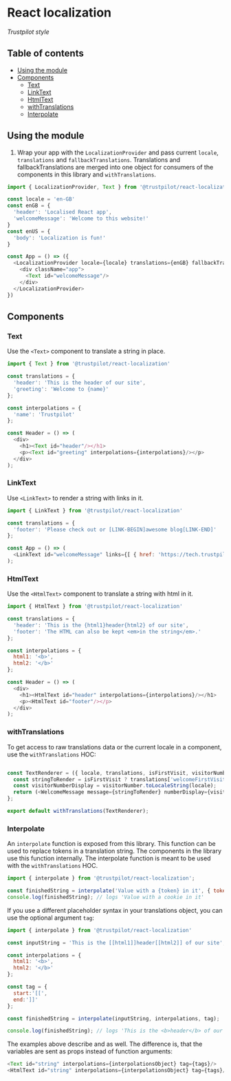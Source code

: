 # React localization

*Trustpilot style*

## Table of contents

- [Using the module](#using-the-module)
- [Components](#components)
  - [Text](#text)
  - [LinkText](#linktext)
  - [HtmlText](#htmltext)
  - [withTranslations](#withtranslations)
  - [Interpolate](#interpolate)


## Using the module

1. Wrap your app with the `LocalizationProvider` and pass current `locale`, `translations` and `fallbackTranslations`. Translations and fallbackTranslations are merged into one object for consumers of the components in this library and `withTranslations`.

```javascript
import { LocalizationProvider, Text } from '@trustpilot/react-localization'

const locale = 'en-GB'
const enGB = {
  'header': 'Localised React app',
  'welcomeMessage': 'Welcome to this website!'
}
const enUS = {
  'body': 'Localization is fun!'
}

const App = () => ({
  <LocalizationProvider locale={locale} translations={enGB} fallbackTranslations={enUS}>
    <div className="app">
      <Text id="welcomeMessage"/>
    </div>
  </LocalizationProvider>
})
```

## Components

### Text

Use the `<Text>` component to translate a string in place.

```javascript
import { Text } from '@trustpilot/react-localization'

const translations = {
  'header': 'This is the header of our site',
  'greeting': 'Welcome to {name}'
};

const interpolations = {
  'name': 'Trustpilot'
};

const Header = () => (
  <div>
    <h1><Text id="header"/></h1>
    <p><Text id="greeting" interpolations={interpolations}/></p>
  </div>
);
```


### LinkText

Use `<LinkText>` to render a string with links in it.

```javascript
import { LinkText } from '@trustpilot/react-localization'

const translations = {
  'footer': 'Please check out or [LINK-BEGIN]awesome blog[LINK-END]'
};

const App = () => (
  <LinkText id="welcomeMessage" links={[ { href: 'https://tech.trustpilot.com/' } ]} />
);
```

### HtmlText

Use the `<HtmlText>` component to translate a string with html in it.

```javascript
import { HtmlText } from '@trustpilot/react-localization'

const translations = {
  'header': 'This is the {html1}header{html2} of our site',
  'footer': 'The HTML can also be kept <em>in the string</em>.'
};

const interpolations = {
  html1: '<b>',
  html2: '</b>'
};

const Header = () => (
  <div>
    <h1><HtmlText id="header" interpolations={interpolations}/></h1>
    <p><HtmlText id="footer"/></p>
  </div>
);
```


### withTranslations

To get access to raw translations data or the current locale in a component, use the `withTranslations` HOC:


```javascript

const TextRenderer = ({ locale, translations, isFirstVisit, visitorNumber }) => {
  const stringToRender = isFirstVisit ? translations['welcomeFirstVisit'] : translations['welcomeBack'];
  const visitorNumberDisplay = visitorNumber.toLocaleString(locale);
  return (<WelcomeMessage message={stringToRender} numberDisplay={visitorNumberDisplay} />);
};

export default withTranslations(TextRenderer);
```


### Interpolate

An `interpolate` function is exposed from this library. This function can be used to replace tokens in a translation string. The components in the library use this function internally. The interpolate function is meant to be used with the `withTranslations` HOC.

```js
import { interpolate } from '@trustpilot/react-localization';

const finishedString = interpolate('Value with a {token} in it', { token: 'cookie' });
console.log(finishedString); // logs 'Value with a cookie in it'
```

If you use a different placeholder syntax in your translations object, you can use the optional argument `tag`:

```javascript
import { interpolate } from '@trustpilot/react-localization'

const inputString = 'This is the [[html1]]header[[html2]] of our site';

const interpolations = {
  html1: '<b>',
  html2: '</b>'
};

const tag = {
  start:'[[',
  end:']]'
};

const finishedString = interpolate(inputString, interpolations, tag);

console.log(finishedString); // logs 'This is the <b>header</b> of our site'
```


The examples above describe <Text> and <HtmlText> as well. The difference is, that the variables are sent as props instead of function arguments:

```js
<Text id="string" interpolations={interpolationsObject} tag={tags}/>
<HtmlText id="string" interpolations={interpolationsObject} tag={tags}/>
```
